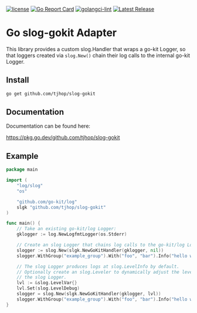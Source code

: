 [![license](https://img.shields.io/github/license/tjhop/slog-gokit)](https://github.com/tjhop/slog-gokit/blob/master/LICENSE)
[![Go Report Card](https://goreportcard.com/badge/github.com/tjhop/slog-gokit)](https://goreportcard.com/report/github.com/tjhop/slog-gokit)
[![golangci-lint](https://github.com/tjhop/slog-gokit/actions/workflows/golangci-lint.yaml/badge.svg)](https://github.com/tjhop/slog-gokit/actions/workflows/golangci-lint.yaml)
[![Latest Release](https://img.shields.io/github/v/release/tjhop/slog-gokit)](https://github.com/tjhop/slog-gokit/releases/latest)

# Go slog-gokit Adapter

This library provides a custom slog.Handler that wraps a go-kit Logger, so that loggers created via `slog.New()` chain their log calls to the internal go-kit Logger.

## Install

```bash
go get github.com/tjhop/slog-gokit
```

## Documentation

Documentation can be found here:

https://pkg.go.dev/github.com/tjhop/slog-gokit

## Example

```go
package main

import (
	"log/slog"
	"os"

	"github.com/go-kit/log"
	slgk "github.com/tjhop/slog-gokit"
)

func main() {
	// Take an existing go-kit/log Logger:
	gklogger := log.NewLogfmtLogger(os.Stderr)

	// Create an slog Logger that chains log calls to the go-kit/log Logger:
	slogger := slog.New(slgk.NewGoKitHandler(gklogger, nil))
	slogger.WithGroup("example_group").With("foo", "bar").Info("hello world")

	// The slog Logger produces logs at slog.LevelInfo by default.
	// Optionally create an slog.Leveler to dynamically adjust the level of
	// the slog Logger.
	lvl := &slog.LevelVar{}
	lvl.Set(slog.LevelDebug)
	slogger = slog.New(slgk.NewGoKitHandler(gklogger, lvl))
	slogger.WithGroup("example_group").With("foo", "bar").Info("hello world")
}
```
